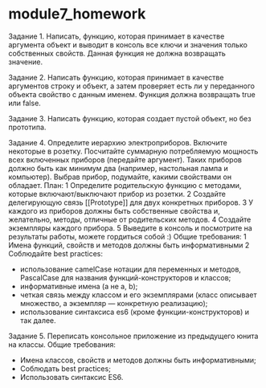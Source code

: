 # module7_homework

Задание 1.
Написать, функцию, которая принимает в качестве аргумента объект и выводит в консоль все ключи и значения только собственных свойств. Данная функция не должна возвращать значение.

Задание 2.
Написать функцию, которая принимает в качестве аргументов строку и объект, а затем проверяет есть ли у переданного объекта свойство с данным именем. Функция должна возвращать true или false.

Задание 3.
Написать функцию, которая создает пустой объект, но без прототипа.

Задание 4.
Определите иерархию электроприборов. Включите некоторые в розетку. Посчитайте суммарную потребляемую мощность всех включенных приборов (передайте аргумент). 
Таких приборов должно быть как минимум два (например, настольная лампа и компьютер). Выбрав прибор, подумайте, какими свойствами он обладает.
План:
1 Определите родительскую функцию с методами, которые включают/выключают прибор из розетки.
2 Создайте делегирующую связь [[Prototype]] для двух конкретных приборов.
3 У каждого из приборов должны быть собственные свойства и, желательно, методы, отличные от родительских методов.
4 Создайте экземпляры каждого прибора.
5 Выведите в консоль и посмотрите на результаты работы, можете гордиться собой :)
Общие требования:
1 Имена функций, свойств и методов должны быть информативными
2 Соблюдайте best practices:
- использование camelCase нотации для переменных и методов, PascalCase для названия функций-конструкторов и классов;
- информативные имена (а не a, b);
- четкая связь между классом и его экземплярами (класс описывает множество, а экземпляр — конкретную реализацию);
- использование синтаксиса es6 (кроме функции-конструкторов) и так далее.

Задание 5.
Переписать консольное приложение из предыдущего юнита на классы.
Общие требования:
- Имена классов, свойств и методов должны быть информативными;
- Соблюдать best practices;
- Использовать синтаксис ES6.
